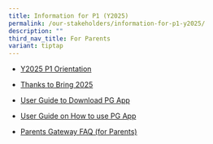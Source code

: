 ```yaml
---
title: Information for P1 (Y2025)
permalink: /our-stakeholders/information-for-p1-y2025/
description: ""
third_nav_title: For Parents
variant: tiptap
---
```

<ul data-tight="true" class="tight">
<li>
<p><a href="https://go.gov.sg/pvps-y2025-p1-orientation" rel="noopener nofollow" target="_blank">Y2025 P1 Orientation</a>
</p>
</li>
<li>
<p><a href="https://go.gov.sg/things-to-bring-2025" rel="noopener nofollow" target="_blank">Thanks to Bring 2025</a>
</p>
</li>
<li>
<p><a href="/files/2024 Info for P1/User guide to download PG App.pdf" rel="noopener noreferrer nofollow" target="_blank">User Guide to Download PG App</a>
</p>
</li>
<li>
<p><a href="/files/2024 Info for P1/User guide on how to use PG App.pdf" rel="noopener noreferrer nofollow" target="_blank">User Guide on How to use PG App</a>
</p>
</li>
<li>
<p><a href="/files/2024 Info for P1/Parents Gateway _Frequently Asked Questions (For Parents).pdf" rel="noopener noreferrer nofollow" target="_blank">Parents Gateway FAQ (for Parents)</a>
</p>
</li>
</ul>
<p></p>